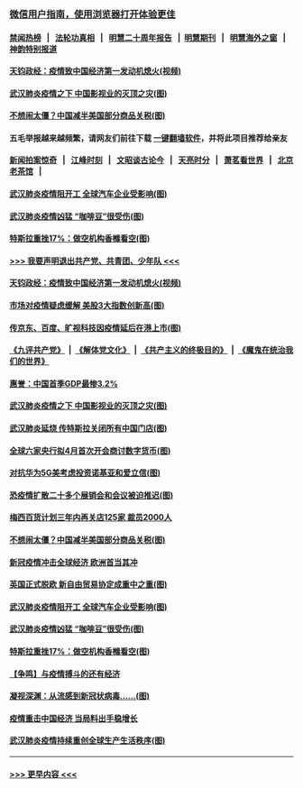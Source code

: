 ### [微信用户指南，使用浏览器打开体验更佳](https://github.com/gfw-breaker/banned-news1/blob/master/indexes/wechat-guide.md?t=0)
#### [禁闻热榜](热点新闻.md?t=0)  &nbsp;&nbsp;|&nbsp;&nbsp; [法轮功真相](https://github.com/gfw-breaker/truth/blob/master/README.md?t=0) &nbsp;&nbsp;|&nbsp;&nbsp; [明慧二十周年报告](https://github.com/gfw-breaker/mh-reports/blob/master/README.md?t=0) &nbsp;&nbsp;|&nbsp;&nbsp;[明慧期刊](https://github.com/gfw-breaker/mh-qikan) &nbsp;&nbsp;|&nbsp;&nbsp; [明慧海外之窗](https://github.com/gfw-breaker/mh-news/blob/master/README.md?t=0) &nbsp;&nbsp;|&nbsp;&nbsp; [神韵特别报道](https://github.com/gfw-breaker/mh-news/blob/master/shenyun.md?t=0)
#### [天钧政经：疫情致中国经济第一发动机熄火(视频)](../pages/p5/922286.md?t=02072211) 
#### [武汉肺炎疫情之下 中国影视业的灭顶之灾(图)](../pages/p5/922234.md?t=02072211) 
#### [不想闹太僵？中国减半美国部分商品关税(图)](../pages/p5/922166.md?t=02072211) 
#### 五毛举报越来越频繁，请网友们前往下载 [一键翻墙软件](https://github.com/gfw-breaker/ssr-accounts)，并将此项目推荐给亲友
#### [新闻拍案惊奇](https://github.com/gfw-breaker/banned-news1/blob/master/pages/link4.md) &nbsp;&nbsp;|&nbsp;&nbsp; [江峰时刻](https://github.com/gfw-breaker/banned-news1/blob/master/pages/link4.md) &nbsp;&nbsp;|&nbsp;&nbsp; [文昭谈古论今](https://github.com/gfw-breaker/banned-news1/blob/master/pages/link4.md) &nbsp;&nbsp;|&nbsp;&nbsp; [天亮时分](https://github.com/gfw-breaker/banned-news1/blob/master/pages/link4.md) &nbsp;&nbsp;|&nbsp;&nbsp; [萧茗看世界](https://github.com/gfw-breaker/banned-news1/blob/master/pages/link4.md) &nbsp;&nbsp;|&nbsp;&nbsp; [北京老茶馆](https://github.com/gfw-breaker/banned-news1/blob/master/pages/link4.md) &nbsp;&nbsp;|&nbsp;&nbsp; 
#### [武汉肺炎疫情阻开工 全球汽车企业受影响(图)](../pages/p5/922129.md?t=02072211) 
#### [武汉肺炎疫情凶猛 “咖啡豆”很受伤(图)](../pages/p5/922148.md?t=02072211) 
#### [特斯拉重挫17%：做空机构香橼看空(图)](../pages/p5/922105.md?t=02072211) 
#### [>>> 我要声明退出共产党、共青团、少年队 <<<](https://github.com/begood0513/goodnews/blob/master/quit/letter.md) 
#### [天钧政经：疫情致中国经济第一发动机熄火(视频)](../pages/p5/922286.md?t=02072211) 
#### [市场对疫情疑虑缓解 美股3大指数创新高(图)](../pages/p5/922255.md?t=02072211) 
#### [传京东、百度、旷视科技因疫情延后在港上市(图)](../pages/p5/922237.md?t=02072211) 
#### [《九评共产党》](https://github.com/begood0513/9ping.md/blob/master/README.md) &nbsp;|&nbsp; [《解体党文化》](../../../../jtdwh.md/blob/master/README.md)  &nbsp;|&nbsp; [《共产主义的终极目的》](../../../../gczydzjmd.md/blob/master/README.md) &nbsp;|&nbsp; [《魔鬼在统治我们的世界》](../../../../mgztzwmdsj.md/blob/master/README.md) 
#### [惠誉：中国首季GDP最惨3.2%](../pages/p5/922236.md?t=02072211) 
#### [武汉肺炎疫情之下 中国影视业的灭顶之灾(图)](../pages/p5/922234.md?t=02072211) 
#### [武汉肺炎延烧 传特斯拉关闭所有中国门店(图)](../pages/p5/922232.md?t=02072211) 
#### [全球六家央行拟4月首次开会商讨数字货币(图)](../pages/p5/922229.md?t=02072211) 
#### [对抗华为5G美考虑投资诺基亚和爱立信(图)](../pages/p5/922223.md?t=02072211) 
#### [恐疫情扩散二十多个展销会和会议被迫推迟(图)](../pages/p5/922219.md?t=02072211) 
#### [梅西百货计划三年内再关店125家 裁员2000人](../pages/p5/922196.md?t=02072211) 
#### [不想闹太僵？中国减半美国部分商品关税(图)](../pages/p5/922166.md?t=02072211) 
#### [新冠疫情冲击全球经济 欧洲首当其冲](../pages/p5/922158.md?t=02072211) 
#### [英国正式脱欧 新自由贸易协定成重中之重(图)](../pages/p5/922156.md?t=02072211) 
#### [武汉肺炎疫情阻开工 全球汽车企业受影响(图)](../pages/p5/922129.md?t=02072211) 
#### [武汉肺炎疫情凶猛 “咖啡豆”很受伤(图)](../pages/p5/922148.md?t=02072211) 
#### [特斯拉重挫17%：做空机构香橼看空(图)](../pages/p5/922105.md?t=02072211) 
#### [【争鸣】与疫情搏斗的还有经济](../pages/p5/922098.md?t=02072211) 
#### [凝视深渊：从流感到新冠状病毒……(图)](../pages/p5/922094.md?t=02072211) 
#### [疫情重击中国经济 当局料出手稳增长](../pages/p5/922093.md?t=02072211) 
#### [武汉肺炎疫情持续重创全球生产生活秩序(图)](../pages/p5/922092.md?t=02072211) 

----
#### [ >>> 更早内容 <<< ](../indexes/p5-earlier.md)
